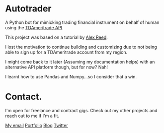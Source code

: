 # Autotrader

A Python bot for mimicking trading financial instrument on behalf of human using the [TDAmeritrade API](https://developer.tdameritrade.com/apis).

This project was based on a tutorial by [Alex Reed](https://github.com/areed1192).

I lost the motivation to continue building and customizing due to not being able to sign up for a TDAmeritrade account from my region.

I might come back to it later (Assuming my documentation helps) with an alternative API platform though, but for now? Nah!

I learnt how to use Pandas and Numpy...so I consider that a win.

# Contact.
I'm open for freelance and contract gigs. 
Check out my other projects and reach out to me if I'm a fit.

[My email](hello@romeopeter.com)
[Portfolio](https://romeopeter.com/projects)
[Blog](https://romeopeter.com/blog)
[Twitter](https://twitter.com/_romeopeter)
